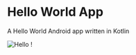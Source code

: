# Hello World App

A Hello World Android app written in Kotlin


![Hello !](https://api.visitorbadge.io/api/VisitorHit?user=kevinadhiguna&repo=kotlin-helloworld&label=thanks%20for%20dropping%20in%20!&labelColor=%23000000&countColor=%23FFFFFF)
